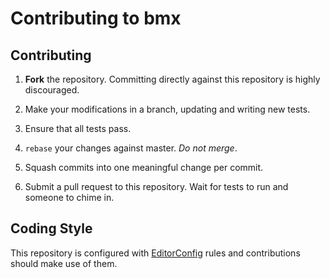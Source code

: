 # Contributing to bmx

## Contributing

1. **Fork** the repository. Committing directly against this repository is
   highly discouraged.

2. Make your modifications in a branch, updating and writing new tests.

3. Ensure that all tests pass.

4. `rebase` your changes against master. *Do not merge*.

5. Squash commits into one meaningful change per commit.

6. Submit a pull request to this repository. Wait for tests to run and someone
   to chime in.
   
## Coding Style

This repository is configured with [EditorConfig](http://editorconfig.org) rules and
contributions should make use of them.
